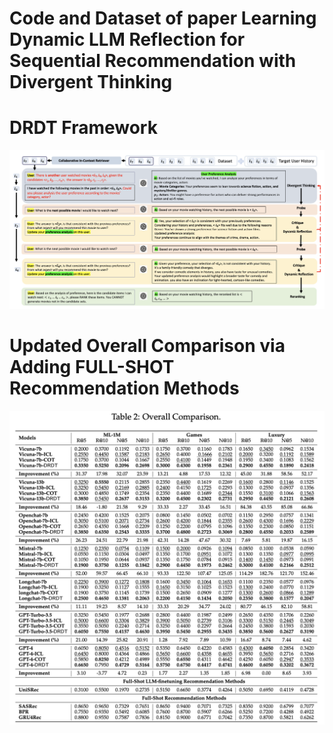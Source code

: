 # Code and Dataset of paper Learning Dynamic LLM Reflection for Sequential Recommendation with Divergent Thinking

# DRDT Framework
![DRDT Framework](framework.png "This is the revised framework illustration")


# Updated Overall Comparison via Adding FULL-SHOT Recommendation Methods
![Overall Comparison](overall_table.png)
